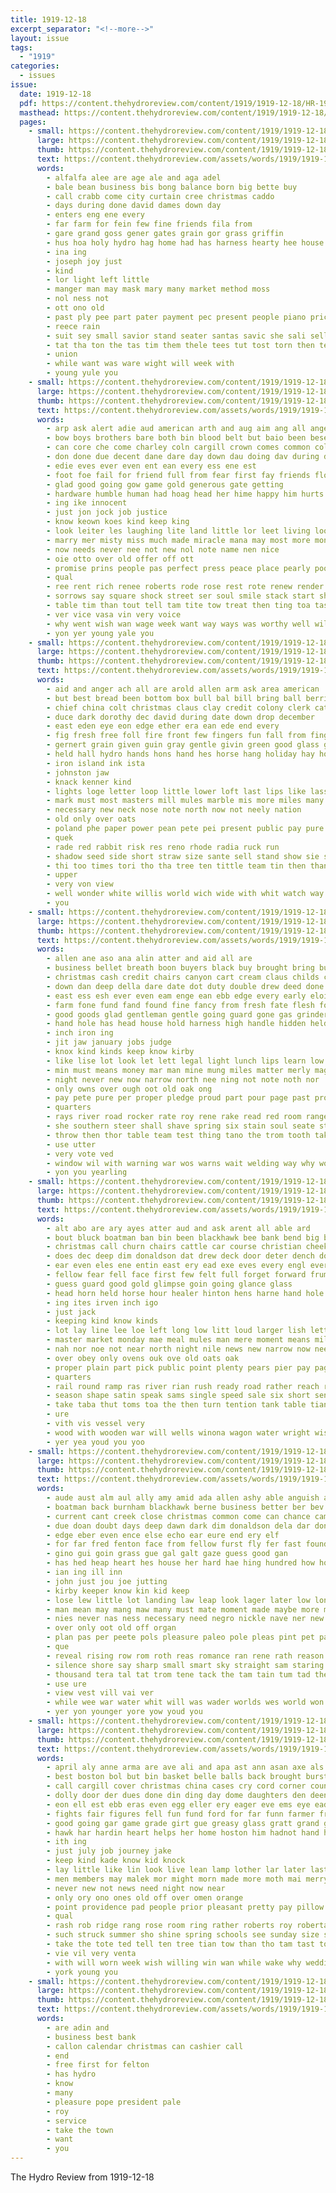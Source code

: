 ```yaml
---
title: 1919-12-18
excerpt_separator: "<!--more-->"
layout: issue
tags:
  - "1919"
categories:
  - issues
issue:
  date: 1919-12-18
  pdf: https://content.thehydroreview.com/content/1919/1919-12-18/HR-1919-12-18.pdf
  masthead: https://content.thehydroreview.com/content/1919/1919-12-18/masthead/HR-1919-12-18.jpg
  pages:
    - small: https://content.thehydroreview.com/content/1919/1919-12-18/small/HR-1919-12-18-01.jpg
      large: https://content.thehydroreview.com/content/1919/1919-12-18/large/HR-1919-12-18-01.jpg
      thumb: https://content.thehydroreview.com/content/1919/1919-12-18/thumbnails/HR-1919-12-18-01.jpg
      text: https://content.thehydroreview.com/assets/words/1919/1919-12-18/HR-1919-12-18-01.txt
      words:
        - alfalfa alee are age ale and aga adel
        - bale bean business bis bong balance born big bette buy
        - call crabb come city curtain cree christmas caddo
        - days during done david dames down day
        - enters eng ene every
        - far farm for fein few fine friends fila from
        - gare grand goss gener gates grain gor grass griffin
        - hus hoa holy hydro hag home had has harness hearty hee house handle hay
        - ina ing
        - joseph joy just
        - kind
        - lor light left little
        - manger man may mask mary many market method moss
        - nol ness not
        - ott ono old
        - past ply pee part pater payment pec present people piano price papas pass patron
        - reece rain
        - suit sey small savior stand seater santas savic she sali sell sermon side sie second
        - tat tha ton the tas tim them thele tees tut tost torn then tee take
        - union
        - while want was ware wight will week with
        - young yule you
    - small: https://content.thehydroreview.com/content/1919/1919-12-18/small/HR-1919-12-18-02.jpg
      large: https://content.thehydroreview.com/content/1919/1919-12-18/large/HR-1919-12-18-02.jpg
      thumb: https://content.thehydroreview.com/content/1919/1919-12-18/thumbnails/HR-1919-12-18-02.jpg
      text: https://content.thehydroreview.com/assets/words/1919/1919-12-18/HR-1919-12-18-02.txt
      words:
        - arp ask alert adie aud american arth and aug aim ang all angels ano are amid ayer aid agent ani alto
        - bow boys brothers bare both bin blood belt but baio been bese began bro beat back best ber break blaze batter beg bot business better bound bor bis bring bonds bitterly bari
        - can core che come charley coln cargill crown comes common col cunning cowles chaney cree cause chey count college christmas
        - don done due decent dane dare day down dau doing dav during deeb desire dans
        - edie eves ever even ent ean every ess ene est
        - foot foe fail for friend full from fear first fay friends floor faith fare fone face felt fair
        - glad good going gow game gold generous gate getting
        - hardware humble human had hoag head her hime happy him hurts hills home hundred honesty hike hight helf hes hydro hope heaven has hoo how
        - ing ike innocent
        - just jon jock job justice
        - know keown koes kind keep king
        - look leiter les laughing lite land little lor leet living loo life lame let laine
        - marry mer misty miss much made miracle mana may most more money mines mag man manan matter masia men main mand maybe merry
        - now needs never nee not new nol note name nen nice
        - oie otto over old offer off ott
        - promise prins people pas perfect press peace place pearly poor per past pledge peres pardon pest
        - qual
        - ree rent rich renee roberts rode rose rest rote renew render rei ret rather roberta ring
        - sorrows say square shock street ser soul smile stack start she sean sly sun sata shook said siden sor story supply stage sho see still stand sip siek sharp staring smoke sadie saw saving service
        - table tim than tout tell tam tite tow treat then ting toa taste too thay toy trom the tag try them toward take
        - ver vice vasa vin very voice
        - why went wish wan wage week want way ways was worthy well will worth with wee wit while wall
        - yon yer young yale you
    - small: https://content.thehydroreview.com/content/1919/1919-12-18/small/HR-1919-12-18-03.jpg
      large: https://content.thehydroreview.com/content/1919/1919-12-18/large/HR-1919-12-18-03.jpg
      thumb: https://content.thehydroreview.com/content/1919/1919-12-18/thumbnails/HR-1919-12-18-03.jpg
      text: https://content.thehydroreview.com/assets/words/1919/1919-12-18/HR-1919-12-18-03.txt
      words:
        - aid and anger ach all are arold allen arm ask area american
        - but best bread been bottom box bull bal bill bring ball berrien band bulls bales basket boy big bon bands bet branch better both black body bank bas blue back
        - chief china colt christmas claus clay credit colony clerk cattle chi clove corner cutting cover cal cordell can cat cloud corn clas candle cotton
        - duce dark dorothy dec david during date down drop december
        - east eden eye eon edge ether era ean ede end every
        - fig fresh free foll fire front few fingers fun fall from finger figy fore fae for farm fust first felton
        - gernert grain given guin gray gentle givin green good glass gash grad gold
        - held hall hydro hands hons hand hes horse hang holiday hay how high home herd holder has head
        - iron island ink ista
        - johnston jaw
        - knack kenner kind
        - lights loge letter loop little lower loft last lips like lass likes light left lose
        - mark must most masters mill mules marble mis more miles many mand mccafferty mare made mule mica market mar mile maker monday
        - necessary new neck nose note north now not neely nation
        - old only over oats
        - poland phe paper power pean pete pei present public pay pure palms pretty pim perkins piece pro pope per pin piga
        - quek
        - rade red rabbit risk res reno rhode radia ruck run
        - shadow seed side short straw size sante sell stand show sie such santa sunshine spring shown simple south stacks ser screen sor sale say saa shows second small shall spare single shoulders silver
        - thi too times tori tho tha tree ten tittle team tin then than trom tor the
        - upper
        - very von view
        - well wonder white willis world wich wide with whit watch way west weight wolfs while will
        - you
    - small: https://content.thehydroreview.com/content/1919/1919-12-18/small/HR-1919-12-18-04.jpg
      large: https://content.thehydroreview.com/content/1919/1919-12-18/large/HR-1919-12-18-04.jpg
      thumb: https://content.thehydroreview.com/content/1919/1919-12-18/thumbnails/HR-1919-12-18-04.jpg
      text: https://content.thehydroreview.com/assets/words/1919/1919-12-18/HR-1919-12-18-04.txt
      words:
        - allen ane aso ana alin atter and aid all are
        - business bellet breath boon buyers black buy brought bring burn bing bout bandy beau barber been born bere boat best blade bros body blakes bal bull beard brown board but bet bis better bin
        - christmas cash credit chairs canyon cart cream claus childs clear can counts clerk cast class came cone company creek covert con come city cattle chair
        - down dan deep della dare date dot duty double drew deed done door dec
        - east ess esh ever even eam enge ean ebb edge every early eloise ene
        - farm fone fund fand found fine fancy from fresh fate flesh fon fang front fallen fingers for fruit floor fellow first fallow far face fost firm felton
        - good goods glad gentleman gentle going guard gone gas grinder given gambler
        - hand hole has head house hold harness high handle hidden held how hide had hydro heater hens hume her horn homes hard harrow hed him hawk
        - inch iron ing
        - jit jaw january jobs judge
        - knox kind kinds keep know kirby
        - like lise lot look let lett legal light lunch lips learn low left
        - min must means money mar man mine mung miles matter merly magic men mere mower moan most mur mow mean markt milk midden may miss mullen many might moore
        - night never new now narrow north nee ning not note noth nor
        - only owns over ough oot old oak ong
        - pay pete pure per proper pledge proud part pour page past prom plan place pain pleas
        - quarters
        - rays river road rocker rate roy rene rake read red room range reasons real ran round rod rockers rook ray
        - she southern steer shall shave spring six stain soul seate stove side son short shade seen sell stand scott straight shea say saunders santa stock saturday south stone set sake sho sul still sou save state supply station strange sale sales sason sedar store such solid send sible saw see story service
        - throw then thor table team test thing tano the trom tooth take toward talk ten them than tough tell trust touch taken tho tam times
        - use utter
        - very vote ved
        - window wil with warning war wos warns wait welding way why word was warm white will willing walling wood wagon worst wan woods work wight weight well
        - yon you yearling
    - small: https://content.thehydroreview.com/content/1919/1919-12-18/small/HR-1919-12-18-05.jpg
      large: https://content.thehydroreview.com/content/1919/1919-12-18/large/HR-1919-12-18-05.jpg
      thumb: https://content.thehydroreview.com/content/1919/1919-12-18/thumbnails/HR-1919-12-18-05.jpg
      text: https://content.thehydroreview.com/assets/words/1919/1919-12-18/HR-1919-12-18-05.txt
      words:
        - alt abo are ary ayes atter aud and ask arent all able ard
        - bout bluck boatman ban bin been blackhawk bee bank bend big black body boat burt brand began both bull back bar brought but bench better bis blow best bending broad
        - christmas call churn chairs cattle car course christian cheek cock current craft clerk come coffee cutting cale canada candies
        - does dec deep dim donaldson dat drew deck door deter dench done
        - ear even eles ene entin east ery ead exe eves every engl ever enters eis edge easy engineer
        - fellow fear fell face first few felt full forget forward frum felton fingers fase fine faith from fresh fon farm for fer fruits fling foot far fund fand
        - guess guard good gold glimpse goin going glance glass
        - head horn held horse hour healer hinton hens harne hand hole han howd hud hee hydro half had holding heed her hed hung
        - ing ites irven inch igo
        - just jack
        - keeping kind know kinds
        - lot lay line lee loe left long low litt loud larger lish lett lent lunch lips life lin longer land look
        - master market monday mae meal mules man mere moment means miles must most mas more mong mat mile
        - nah nor noe not near north night nile news new narrow now needs negro
        - over obey only ovens ouk ove old oats oak
        - proper plain part pick public point plenty pears pier pay page proud peaches
        - quarters
        - rail round ramp ras river rian rush ready road rather reach romance reals rest range roy roan rope rine rat run randall real
        - season shape satin speak sams single speed sale six short sen sink see sho shore sil sell seed sha skill size shadow sellers spring stern south show seems sand sear strike stem stuff sam steer she son sweep supply straight stream sum stove square soe safe store set sah sone
        - take taba thut toms toa the then turn tention tank table tian thet ten too taken toward thai try tay ting ted trick than teas trace top
        - ure
        - vith vis vessel very
        - wood with wooden war will wells winona wagon water wright wish wal ward word was words wide wheel work west way want waters well warm woode web wring
        - yer yea youd you yoo
    - small: https://content.thehydroreview.com/content/1919/1919-12-18/small/HR-1919-12-18-06.jpg
      large: https://content.thehydroreview.com/content/1919/1919-12-18/large/HR-1919-12-18-06.jpg
      thumb: https://content.thehydroreview.com/content/1919/1919-12-18/thumbnails/HR-1919-12-18-06.jpg
      text: https://content.thehydroreview.com/assets/words/1919/1919-12-18/HR-1919-12-18-06.txt
      words:
        - aude aust alm aul ally amy amid ada allen ashy able anguish aud and arms ash amos aly ain als are abo alee arts ater all angry ane
        - boatman back burnham blackhawk berne business better ber bev bin bend bank bas been bone bring bur bout bench brillant began bead boss both best but boat
        - current cant creek close christmas common come can chance came cheap claus crust cam
        - due doan doubt days deep dawn dark dim donaldson dela dar don dat dear down day
        - edge eber even ence else echo ear eure end ery elf
        - for far fred fenton face from fellow furst fly fer fast found fone fore fear folks fire fed fam few
        - gino gui goin grass gue gal galt gaze guess good gan
        - has hed heap heart hes house her hard hae hing hundred how hol hour hor hydro hope hort had hand hen heard hurt hier him hearty hallow
        - ian ing ill inn
        - john just jou joe jutting
        - kirby keeper know kin kid keep
        - lose lew little lot landing law leap look lager later low long lord leader learn less lassa lights land likely
        - man mean may mang maw many must mate moment made maybe more meal mont men moss mail morning might males manis merry money most mott montgomery mine marsa moe
        - nies never nas ness necessary need negro nickle nave ner new not narrow nor now nagi
        - over only oot old off organ
        - plan pas per peete pols pleasure paleo pole pleas pint pet part promise people pete page poet past post point place perfect pound
        - que
        - reveal rising row rom roth reas romance ran rene rath reason river rest real regular
        - silence shore say sharp small smart sky straight sam staring sage station stock she said share see smile strain shunk sud ship sare sorter santa still stranger such sem sleep sus sho soon stream south seems sah skill soos san sincere salle smiles side sali search speech
        - thousand tera tal tat trom tene tack the tam tain tum tad thering than tha thi ton tae them tanner tone turn then ten tor tough thar thao
        - use ure
        - view vest vill vai ver
        - while wee war water whit will was wader worlds wes world won words walk wife wile week wan with went woods way why ward worthy white
        - yer yon younger yore yow youd you
    - small: https://content.thehydroreview.com/content/1919/1919-12-18/small/HR-1919-12-18-07.jpg
      large: https://content.thehydroreview.com/content/1919/1919-12-18/large/HR-1919-12-18-07.jpg
      thumb: https://content.thehydroreview.com/content/1919/1919-12-18/thumbnails/HR-1919-12-18-07.jpg
      text: https://content.thehydroreview.com/assets/words/1919/1919-12-18/HR-1919-12-18-07.txt
      words:
        - april aly anne arma are ave ali and apa ast ann asan axe als aske ago abe all aud
        - best boston bol but bin basket belle balls back brought burst big been better bers bye babe black baby blackhawk bis breath buys buy below both began buyers
        - call cargill cover christmas china cases cry cord corner county came candies cecil chanes cowle case con crease clock cause cash cane chimes comis course care cowles colo come city charley chic
        - dolly door der dues done din ding day dome daughters den deen daughter dry dare dark ditmore deal during doll down daut
        - eon ell est ebb eras even egg eller ery eager eve ems eye ead
        - fights fair figures fell fun fund ford for far funn farmer from floyd fei found friends first face fry
        - good going gar game grade girt gue greasy glass gratt grand gus guess gone
        - hawk har hardin heart helps her home hoston him hadnot hand hash hydro hell hes herndon heard handle hock hor head half hed heid hint had hurry has heres hope hold how
        - ith ing
        - just july job journey jake
        - keep kind kade know kid knock
        - lay little like lin look live lean lamp lother lar later last litle let long
        - men members may malek mor might morn made more moth mai merry most miles must monday morning mand money market merchant mady middle many machi much miss
        - never new not news need night now near
        - only ory ono ones old off over omen orange
        - point providence pad people prior pleasant pretty pay pillow per pulling pro path present proud poor profit past
        - qual
        - rash rob ridge rang rose room ring rather roberts roy roberta roar rolls rusty rideout records rail rat ridenour road rory
        - such struck summer sho shine spring schools see sunday size say said sattar sky short sai stage self second sora shi star sell smith stutte she sick start school steady store saw shown standard station sur soll sit sadie simmons street shoulder show six sale stores son single
        - take the tote ted tell ten tree tian tow than tho tam tast town trad tee them thi try toll tin tat throw thy tade toy tone too tres tinkle tain toward train then thing
        - vie vil very venta
        - with will worn week wish willing win wan while wake why wedding wit watch want word wil was went way walt wei wife white well waterloo
        - york young you
    - small: https://content.thehydroreview.com/content/1919/1919-12-18/small/HR-1919-12-18-08.jpg
      large: https://content.thehydroreview.com/content/1919/1919-12-18/large/HR-1919-12-18-08.jpg
      thumb: https://content.thehydroreview.com/content/1919/1919-12-18/thumbnails/HR-1919-12-18-08.jpg
      text: https://content.thehydroreview.com/assets/words/1919/1919-12-18/HR-1919-12-18-08.txt
      words:
        - are adin and
        - business best bank
        - callon calendar christmas can cashier call
        - end
        - free first for felton
        - has hydro
        - know
        - many
        - pleasure pope president pale
        - roy
        - service
        - take the town
        - want
        - you
---
```


The Hydro Review from 1919-12-18

<!--more-->

